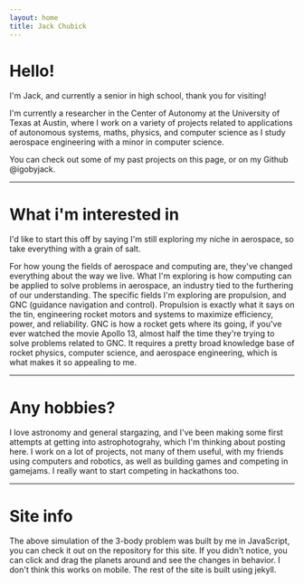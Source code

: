 ```yaml
---
layout: home
title: Jack Chubick
---
```


# Hello!

I'm Jack, and currently a senior in high school, thank you for visiting!

I'm currently a researcher in the Center of Autonomy at the University of Texas at Austin, where I work on a variety of projects related to applications of autonomous systems, maths, physics, and computer science as I study aerospace engineering with a minor in computer science. 

You can check out some of my past projects on this page, or on my Github @igobyjack.

---

# What i'm interested in

I'd like to start this off by saying I'm still exploring my niche in aerospace, so take everything with a grain of salt. 

For how young the fields of aerospace and computing are, they've changed everything about the way we live. What I'm exploring is how computing can be applied to solve problems in aerospace, an industry tied to the furthering of our understanding. The specific fields I'm exploring are propulsion, and GNC (guidance navigation and control). Propulsion is exactly what it says on the tin, engineering rocket motors and systems to maximize efficiency, power, and reliability. GNC is how a rocket gets where its going, if you've ever watched the movie Apollo 13, almost half the time they're trying to solve problems related to GNC. It requires a pretty broad knowledge base of rocket physics, computer science, and aerospace engineering, which is what makes it so appealing to me. 

---

# Any hobbies?

I love astronomy and general stargazing, and I've been making some first attempts at getting into astrophotograhy, which I'm thinking about posting here. I work on a lot of projects, not many of them useful, with my friends using computers and robotics, as well as building games and competing in gamejams. I really want to start competing in hackathons too. 

---

# Site info

The above simulation of the 3-body problem was built by me in JavaScript, you can check it out on the repository for this site. If you didn't notice, you can click and drag the planets around and see the changes in behavior. I don't think this works on mobile. The rest of the site is built using jekyll. 

